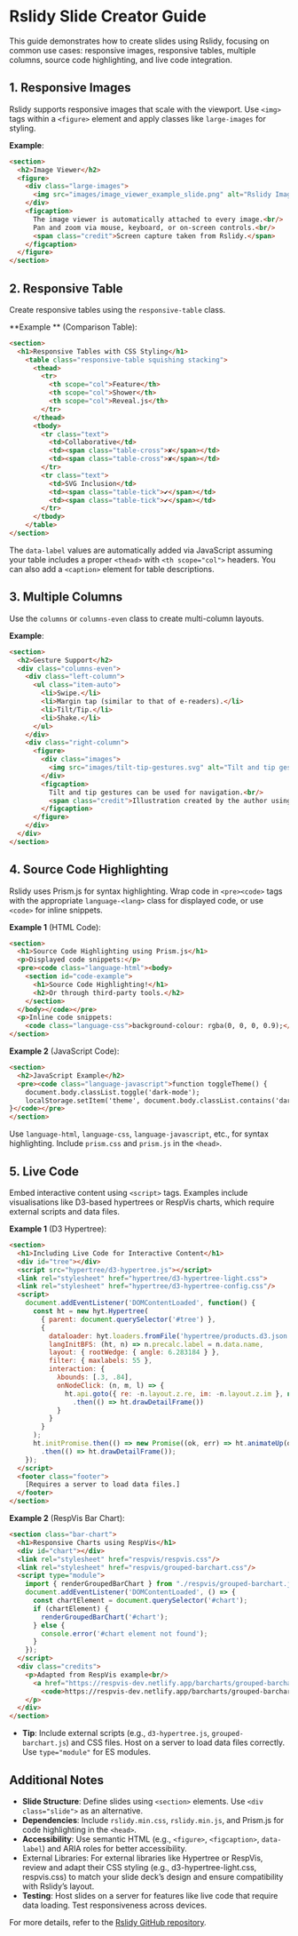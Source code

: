 # Rslidy Slide Creator Guide

This guide demonstrates how to create slides using Rslidy, focusing 
on common use cases: responsive images, responsive tables, multiple 
columns, source code highlighting, and live code integration.

## 1. Responsive Images
Rslidy supports responsive images that scale with the viewport. Use 
`<img>` tags within a `<figure>` element and apply classes like `large-images` for styling.

**Example**:
```html
<section>
  <h2>Image Viewer</h2>
  <figure>
    <div class="large-images">
      <img src="images/image_viewer_example_slide.png" alt="Rslidy Image Viewer"/>
    </div>
    <figcaption>
      The image viewer is automatically attached to every image.<br/>
      Pan and zoom via mouse, keyboard, or on-screen controls.<br/>
      <span class="credit">Screen capture taken from Rslidy.</span>
    </figcaption>
  </figure>
</section>
```

## 2. Responsive Table
Create responsive tables using the `responsive-table` class.

**Example ** (Comparison Table):
```html
<section>
  <h1>Responsive Tables with CSS Styling</h1>
    <table class="responsive-table squishing stacking">
      <thead>
        <tr>
          <th scope="col">Feature</th>
          <th scope="col">Shower</th>
          <th scope="col">Reveal.js</th>
        </tr>
      </thead>
      <tbody>
        <tr class="text">
          <td>Collaborative</td>
          <td><span class="table-cross">✘</span></td>
          <td><span class="table-cross">✘</span></td>
        </tr>
        <tr class="text">
          <td>SVG Inclusion</td>
          <td><span class="table-tick">✔</span></td>
          <td><span class="table-tick">✔</span></td>
        </tr>
      </tbody>
    </table>
</section>
```
The `data-label` values are automatically added via JavaScript assuming 
your table includes a proper `<thead>` with `<th scope="col">` headers. 
You can also add a `<caption>` element for table descriptions.

## 3. Multiple Columns
Use the `columns` or `columns-even` class to create multi-column layouts.

**Example**:
```html
<section>
  <h2>Gesture Support</h2>
  <div class="columns-even">
    <div class="left-column">
      <ul class="item-auto">
        <li>Swipe.</li>
        <li>Margin tap (similar to that of e-readers).</li>
        <li>Tilt/Tip.</li>
        <li>Shake.</li>
      </ul>
    </div>
    <div class="right-column">
      <figure>
        <div class="images">
          <img src="images/tilt-tip-gestures.svg" alt="Tilt and tip gestures in Rslidy." />
        </div>
        <figcaption>
          Tilt and tip gestures can be used for navigation.<br/>
          <span class="credit">Illustration created by the author using Inkscape.</span>
        </figcaption>
      </figure>
    </div>
  </div>
</section>
```


## 4. Source Code Highlighting
Rslidy uses Prism.js for syntax highlighting. Wrap code in `<pre><code>` tags with the appropriate `language-<lang>` class for displayed code, or use `<code>` for inline snippets.

**Example 1** (HTML Code):
```html
<section>
  <h1>Source Code Highlighting using Prism.js</h1>
  <p>Displayed code snippets:</p>
  <pre><code class="language-html"><body>
    <section id="code-example">
      <h1>Source Code Highlighting!</h1>
      <h2>Or through third-party tools.</h2>
    </section>
  </body></code></pre>
  <p>Inline code snippets:
    <code class="language-css">background-colour: rgba(0, 0, 0, 0.9);</code></p>
</section>
```

**Example 2** (JavaScript Code):
```html
<section>
  <h2>JavaScript Example</h2>
  <pre><code class="language-javascript">function toggleTheme() {
    document.body.classList.toggle('dark-mode');
    localStorage.setItem('theme', document.body.classList.contains('dark-mode') ? 'dark' : 'light');
}</code></pre>
</section>
```
Use `language-html`, `language-css`, `language-javascript`, etc., for syntax highlighting. Include `prism.css` and `prism.js` in the `<head>`.

## 5. Live Code
Embed interactive content using `<script>` tags. Examples include visualisations like D3-based hypertrees or RespVis charts, which require external scripts and data files.

**Example 1** (D3 Hypertree):
```html
<section>
  <h1>Including Live Code for Interactive Content</h1>
  <div id="tree"></div>
  <script src="hypertree/d3-hypertree.js"></script>
  <link rel="stylesheet" href="hypertree/d3-hypertree-light.css">
  <link rel="stylesheet" href="hypertree/d3-hypertree-config.css"/>
  <script>
    document.addEventListener('DOMContentLoaded', function() {
      const ht = new hyt.Hypertree(
        { parent: document.querySelector('#tree') },
        {
          dataloader: hyt.loaders.fromFile('hypertree/products.d3.json'),
          langInitBFS: (ht, n) => n.precalc.label = n.data.name,
          layout: { rootWedge: { angle: 6.283184 } },
          filter: { maxlabels: 55 },
          interaction: {
            λbounds: [.3, .84],
            onNodeClick: (n, m, l) => {
              ht.api.goto({ re: -n.layout.z.re, im: -n.layout.z.im }, null)
                .then(() => ht.drawDetailFrame())
            }
          }
        }
      );
      ht.initPromise.then(() => new Promise((ok, err) => ht.animateUp(ok, err)))
        .then(() => ht.drawDetailFrame());
    });
  </script>
  <footer class="footer">
    [Requires a server to load data files.]
  </footer>
</section>
```

**Example 2** (RespVis Bar Chart):
```html
<section class="bar-chart">
  <h1>Responsive Charts using RespVis</h1>
  <div id="chart"></div>
  <link rel="stylesheet" href="respvis/respvis.css"/>
  <link rel="stylesheet" href="respvis/grouped-barchart.css"/>
  <script type="module">
    import { renderGroupedBarChart } from "./respvis/grouped-barchart.js";
    document.addEventListener('DOMContentLoaded', () => {
      const chartElement = document.querySelector('#chart');
      if (chartElement) {
        renderGroupedBarChart('#chart');
      } else {
        console.error('#chart element not found');
      }
    });
  </script>
  <div class="credits">
    <p>Adapted from RespVis example<br/>
      <a href="https://respvis-dev.netlify.app/barcharts/grouped-barchart/grouped-barchart">
        <code>https://respvis-dev.netlify.app/barcharts/grouped-barchart/grouped-barchart</code></a>
    </p>
  </div>
</section>
```
- **Tip**: Include external scripts (e.g., `d3-hypertree.js`, `grouped-barchart.js`) and CSS files. Host on a server to load data files correctly. Use `type="module"` for ES modules.

## Additional Notes
- **Slide Structure**: Define slides using `<section>` elements. Use `<div class="slide">` as an alternative.
- **Dependencies**: Include `rslidy.min.css`, `rslidy.min.js`, and Prism.js for code highlighting in the `<head>`.
- **Accessibility**: Use semantic HTML (e.g., `<figure>`, `<figcaption>`, `data-label`) and ARIA roles for better accessibility.
- External Libraries: For external libraries like Hypertree or 
  RespVis, review and adapt their CSS styling (e.g., d3-hypertree-light.css, respvis.css) to match your slide deck’s design and ensure compatibility with Rslidy’s layout.
- **Testing**: Host slides on a server for features like live code that require data loading. Test responsiveness across devices.

For more details, refer to the [Rslidy GitHub repository](https://github.com/tugraz-isds/rslidy).